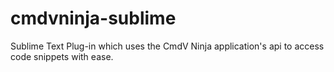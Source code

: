 # cmdvninja-sublime

Sublime Text Plug-in which uses the CmdV Ninja application's api to access code snippets with ease.
